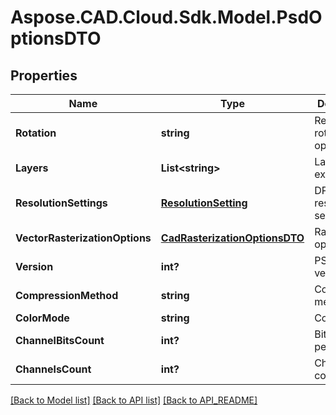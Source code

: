# Aspose.CAD.Cloud.Sdk.Model.PsdOptionsDTO
## Properties

Name | Type | Description | Notes
------------ | ------------- | ------------- | -------------
**Rotation** | **string** | Resulting rotation operation | 
**Layers** | **List&lt;string&gt;** | Layers to export | [optional] 
**ResolutionSettings** | [**ResolutionSetting**](ResolutionSetting.md) | DPI resolution settings | [optional] 
**VectorRasterizationOptions** | [**CadRasterizationOptionsDTO**](CadRasterizationOptionsDTO.md) | Raster options | [optional] 
**Version** | **int?** | PSD format version | 
**CompressionMethod** | **string** | Compression method | 
**ColorMode** | **string** | Color mode | 
**ChannelBitsCount** | **int?** | Bits count per channel | 
**ChannelsCount** | **int?** | Channels count | 

[[Back to Model list]](API_README.md#documentation-for-models) [[Back to API list]](API_README.md#documentation-for-api-endpoints) [[Back to API_README]](API_README.md)

